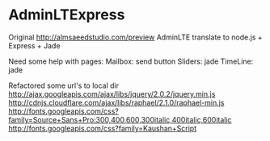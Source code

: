 AdminLTExpress
==============

Original http://almsaeedstudio.com/preview 
AdminLTE translate to node.js + Express + Jade


Need some help with pages:
  Mailbox: send button
  Sliders: jade 
  TimeLine: jade

Refactored some url's to local dir
http://ajax.googleapis.com/ajax/libs/jquery/2.0.2/jquery.min.js
http://cdnjs.cloudflare.com/ajax/libs/raphael/2.1.0/raphael-min.js
http://fonts.googleapis.com/css?family=Source+Sans+Pro:300,400,600,300italic,400italic,600italic
http://fonts.googleapis.com/css?family=Kaushan+Script